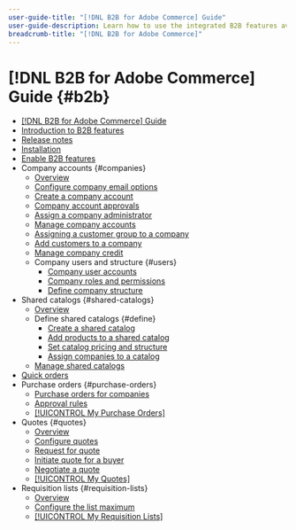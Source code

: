 ```yaml
---
user-guide-title: "[!DNL B2B for Adobe Commerce] Guide"
user-guide-description: Learn how to use the integrated B2B features available for Adobe Commerce, 
breadcrumb-title: "[!DNL B2B for Adobe Commerce]"
---
```


# [!DNL B2B for Adobe Commerce] Guide {#b2b}

+ [[!DNL B2B for Adobe Commerce] Guide](guide-overview.md)
+ [Introduction to B2B features](introduction.md)
+ [Release notes](release-notes.md)
+ [Installation](install.md)
+ [Enable B2B features](enable-basic-features.md)
+ Company accounts {#companies}
  + [Overview](account-companies.md)
  + [Configure company email options](email-company-configuration.md)
  + [Create a company account](account-company-create.md)
  + [Company account approvals](account-company-approve.md)
  + [Assign a company administrator](account-company-admin.md)
  + [Manage company accounts](account-company-manage.md)
  + [Assigning a customer group to a company](account-company-customer-group.md)
  + [Add customers to a company](customer-assign-company.md)
  + [Manage company credit](credit-company.md)
  + Company users and structure {#users}
    + [Company user accounts](account-company-users.md)
    + [Company roles and permissions](account-company-roles-permissions.md)
    + [Define company structure](account-company-structure.md)
+ Shared catalogs {#shared-catalogs}
  + [Overview](catalog-shared.md)
  + Define shared catalogs {#define}
    + [Create a shared catalog](catalog-shared-create.md)
    + [Add products to a shared catalog](catalog-shared-product-add.md)
    + [Set catalog pricing and structure](catalog-shared-pricing-structure.md)
    + [Assign companies to a catalog](catalog-shared-assign-companies.md)
  + [Manage shared catalogs](catalog-shared-manage.md)
+ [Quick orders](quick-order.md)
+ Purchase orders {#purchase-orders}
  + [Purchase orders for companies](purchase-order-flow.md)
  + [Approval rules](account-dashboard-approval-rules.md)
  + [[!UICONTROL My Purchase Orders]](account-dashboard-my-purchase-orders.md)
+ Quotes {#quotes}
  + [Overview](quotes.md)
  + [Configure quotes](configure-quotes.md)
  + [Request for quote](quote-request.md)
  + [Initiate quote for a buyer](quote-seller-initiated.md)
  + [Negotiate a quote](quote-price-negotiation.md)
  + [[!UICONTROL My Quotes]](account-dashboard-my-quotes.md)
+ Requisition lists {#requisition-lists}
  + [Overview](requisition-lists.md)
  + [Configure the list maximum](configure-requisition-lists.md)
  + [[!UICONTROL My Requisition Lists]](account-dashboard-requisition-lists-manage.md)
